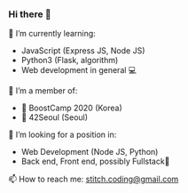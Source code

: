 ### Hi there 👋

🌱 I’m currently learning:
- JavaScript (Express JS, Node JS)
- Python3 (Flask, algorithm)
- Web development in general 💻

👯 I’m a member of:
- 🤟 BoostCamp 2020 (Korea)
- 🤟 42Seoul (Seoul)

🤔 I’m looking for a position in:
- Web Development (Node JS, Python)
- Back end, Front end, possibly Fullstack🦄

📫 How to reach me:
stitch.coding@gmail.com
